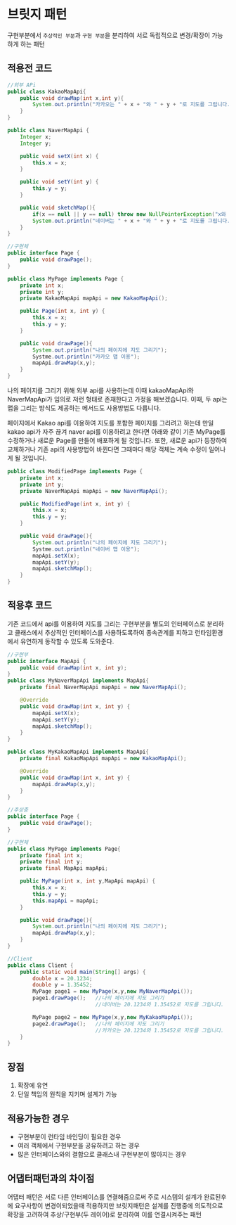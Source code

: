 # 브릿지 패턴
구현부분에서 `추상적인 부분`과 `구현 부분`을 분리하여 서로 독립적으로 변경/확장이 가능하게 하는 패턴

## 적용전 코드
```java
//외부 APi
public class KakaoMapApi{
    public void drawMap(int x,int y){
        System.out.println("카카오는 " + x + "와 " + y + "로 지도를 그립니다.");
    }
}

public class NaverMapApi {
    Integer x;
    Integer y;

    public void setX(int x) {
        this.x = x;
    }

    public void setY(int y) {
        this.y = y;
    }

    public void sketchMap(){
        if(x == null || y == null) throw new NullPointerException("x와 y는 null일 수 없습니다.");
        System.out.println("네이버는 " + x + "와 " + y + "로 지도를 그립니다.");
    }
}

//구현체
public interface Page {
    public void drawPage();
}

public class MyPage implements Page {
    private int x;
    private int y;
    private KakaoMapApi mapApi = new KakaoMapApi();

    public Page(int x, int y) {
        this.x = x;
        this.y = y;
    }

    public void drawPage(){
        System.out.println("나의 페이지에 지도 그리기");
        Systme.out.println("카카오 맵 이용");
        mapApi.drawMap(x,y);
    }
}
```
나의 페이지를 그리기 위해 외부 api를 사용하는데 이때 kakaoMapApi와 NaverMapApi가 임의로 저런 형태로 존재한다고 가정을 해보겠습니다. 이때, 두 api는 맵을 그리는 방식도 제공하는 메서드도 사용방법도 다릅니다.

페이지에서 Kakao api를 이용하여 지도를 포함한 페이지를 그리려고 하는데 만일 kakao api가 자주 끊겨 naver api를 이용하려고 한다면 아래와 같이 기존 MyPage를 수정하거나 새로운 Page를 만들어 배포하게 될 것입니다. 또한, 새로운 api가 등장하여 교체하거나 기존 api의 사용방법이 바뀐다면 그때마다 해당 객체는 계속 수정이 일어나게 될 것입니다.
 
```java
public class ModifiedPage implements Page {
    private int x;
    private int y;
    private NaverMapApi mapApi = new NaverMapApi();

    public ModifiedPage(int x, int y) {
        this.x = x;
        this.y = y;
    }

    public void drawPage(){
        System.out.println("나의 페이지에 지도 그리기");
        Systme.out.println("네이버 맵 이용");
        mapApi.setX(x);
        mapApi.setY(y);
        mapApi.sketchMap();
    }
}
```

## 적용후 코드
기존 코드에서 api를 이용하여 지도를 그리는 구현부분을 별도의 인터페이스로 분리하고 클래스에서 추상적인 인터페이스를 사용하도록하여 종속관계를 피하고 런타임환경에서 유연하게 동작할 수 있도록 도와준다.

```java
//구현부
public interface MapApi {
    public void drawMap(int x, int y);
}
public class MyNaverMapApi implements MapApi{
    private final NaverMapApi mapApi = new NaverMapApi();

    @Override
    public void drawMap(int x, int y) {
        mapApi.setX(x);
        mapApi.setY(y);
        mapApi.sketchMap();
    }
}

public class MyKakaoMapApi implements MapApi{
    private final KakaoMapApi mapApi = new KakaoMapApi();

    @Override
    public void drawMap(int x, int y) {
        mapApi.drawMap(x,y);
    }
}

//추상층
public interface Page {
    public void drawPage();
}

//구현체
public class MyPage implements Page{
    private final int x;
    private final int y;
    private final MapApi mapApi;

    public MyPage(int x, int y,MapApi mapApi) {
        this.x = x;
        this.y = y;
        this.mapApi = mapApi;
    }

    public void drawPage(){
        System.out.println("나의 페이지에 지도 그리기");
        mapApi.drawMap(x,y);
    }
}

//Client
public class Client {
    public static void main(String[] args) {
        double x = 20.1234;
        double y = 1.35452;
        MyPage page1 = new MyPage(x,y,new MyNaverMapApi());
        page1.drawPage();   //나의 페이지에 지도 그리기
                            //네이버는 20.1234와 1.35452로 지도를 그립니다.

        MyPage page2 = new MyPage(x,y,new MyKakaoMapApi());
        page2.drawPage();   //나의 페이지에 지도 그리기
                            //카카오는 20.1234와 1.35452로 지도를 그립니다.
    }
}
```

## 장점
1. 확장에 유연
2. 단일 책임의 원칙을 지키며 설계가 가능

## 적용가능한 경우
- 구현부분이 런타임 바인딩이 필요한 경우
- 여러 객체에서 구현부분을 공유하려고 하는 경우
- 많은 인터페이스와의 결합으로 클래스내 구현부분이 많아지는 경우
   
## 어댑터패턴과의 차이점
어댑터 패턴은 서로 다른 인터페이스를 연결해줌으로써 주로 시스템의 설계가 완료된후에 요구사항이 변경이되었을때 적용하지만 브릿지패턴은 설계를 진행중에 의도적으로 확장을 고려하여 추상/구현부(두 레이어)로 분리하여 이를 연결시켜주는 패턴